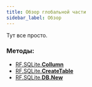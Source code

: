 ```yaml
---
title: Обзор глобальной части
sidebar_label: Обзор
---
```


Тут все просто.

### Методы:
* [RF.SQLite.**Collumn**](collumn)
* [RF.SQLite.**CreateTable**](createtable)
* [RF.SQLite.**DB.New**](db.new)